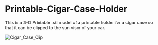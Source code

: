 # Printable-Cigar-Case-Holder
This is a 3-D Printable .stl model of a printable holder for a cigar case so that it can be clipped to the sun visor of your car.

![Cigar_Case_Clip](https://github.com/nicolas-sidebottom/Printable-Cigar-Case-Holder/assets/81268057/d2bfac4d-c91a-4645-8480-b7d2fea6b297)
